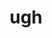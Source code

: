 ---
category: 3-letters
denotation: null
name: ugh
reference_link: https://www.etymonline.com/word/ugh
root_language: null
root_name: null
title: ugh
type: free
word_sums:
- respelling: ugh
  sum: 'Ugh + '
---